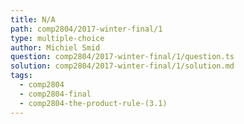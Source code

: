 ```yaml
---
title: N/A
path: comp2804/2017-winter-final/1
type: multiple-choice
author: Michiel Smid
question: comp2804/2017-winter-final/1/question.ts
solution: comp2804/2017-winter-final/1/solution.md
tags:
  - comp2804
  - comp2804-final
  - comp2804-the-product-rule-(3.1)
---
```

